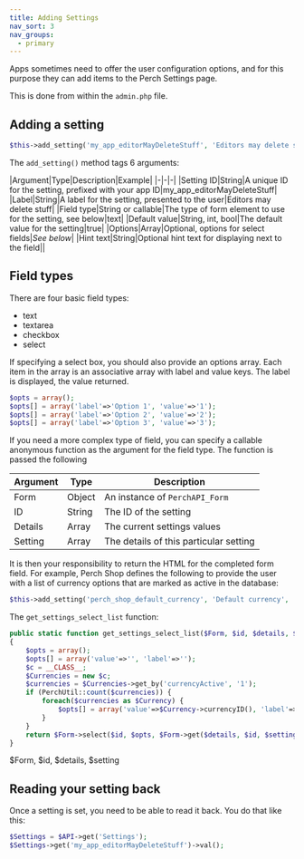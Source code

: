 ```yaml
---
title: Adding Settings
nav_sort: 3
nav_groups:
  - primary
---
```


Apps sometimes need to offer the user configuration options, and for this purpose they can add items to the Perch Settings page.

This is done from within the `admin.php` file.

## Adding a setting

```php
$this->add_setting('my_app_editorMayDeleteStuff', 'Editors may delete stuff', 'checkbox', false);
```

The `add_setting()` method tags 6 arguments:

|Argument|Type|Description|Example|
|-|-|-|
|Setting ID|String|A unique ID for the setting, prefixed with your app ID|my_app_editorMayDeleteStuff|
|Label|String|A label for the setting, presented to the user|Editors may delete stuff|
|Field type|String or callable|The type of form element to use for the setting, see below|text|
|Default value|String, int, bool|The default value for the setting|true|
|Options|Array|Optional, options for select fields|_See below_|
|Hint text|String|Optional hint text for displaying next to the field||

## Field types

There are four basic field types:

-   text
-   textarea
-   checkbox
-   select

If specifying a select box, you should also provide an options array.
Each item in the array is an associative array with label and value keys. The label is displayed, the value returned.

```php
$opts = array();
$opts[] = array('label'=>'Option 1', 'value'=>'1');
$opts[] = array('label'=>'Option 2', 'value'=>'2');
$opts[] = array('label'=>'Option 3', 'value'=>'3');
```

If you need a more complex type of field, you can specify a callable anonymous function as the argument for the field type. The function is passed the following

|Argument|Type|Description|
|-|-|-|
|Form|Object|An instance of `PerchAPI_Form`|
|ID|String|The ID of the setting|
|Details|Array|The current settings values|
|Setting|Array|The details of this particular setting|

It is then your responsibility to return the HTML for the completed form field. For example, Perch Shop defines the following to provide the user with a list of currency options that are marked as active in the database:

```php
$this->add_setting('perch_shop_default_currency', 'Default currency', 'PerchShop_Currencies::get_settings_select_list', '');
```

The `get_settings_select_list` function:

```php
public static function get_settings_select_list($Form, $id, $details, $setting)
{
	$opts = array();
	$opts[] = array('value'=>'', 'label'=>'');
	$c = __CLASS__;
	$Currencies = new $c;
	$currencies = $Currencies->get_by('currencyActive', '1');
	if (PerchUtil::count($currencies)) {
		foreach($currencies as $Currency) {
			$opts[] = array('value'=>$Currency->currencyID(), 'label'=>$Currency->currencyCode());
		}
	}
    return $Form->select($id, $opts, $Form->get($details, $id, $setting['default'])); 
}
```

$Form, $id, $details, $setting

## Reading your setting back

Once a setting is set, you need to be able to read it back. You do that like this:

```php
$Settings = $API->get('Settings');
$Settings->get('my_app_editorMayDeleteStuff')->val();
```
